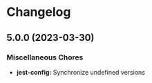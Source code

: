 # Changelog

## 5.0.0 (2023-03-30)


### Miscellaneous Chores

* **jest-config:** Synchronize undefined versions

